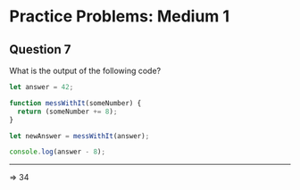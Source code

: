 # Practice Problems: Medium 1

## Question 7

What is the output of the following code?

```js
let answer = 42;

function messWithIt(someNumber) {
  return (someNumber += 8);
}

let newAnswer = messWithIt(answer);

console.log(answer - 8);
```

---

=> 34
